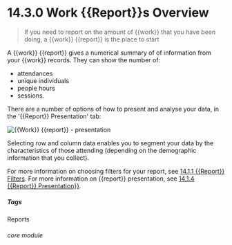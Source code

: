 # 14.3.0 Work {{Report}}s Overview

> If you need to report on the amount of {{work}} that you have been doing, a {{work}} {{report}} is the place to start



A {{work}} {{report}} gives a numerical summary of of information from your {{work}} records. They can show the number of:
- attendances
- unique individuals
- people hours
- sessions.

There are a number of options of how to present and analyse your data, in the '{{Report}} Presentation' tab:

![{{Work}} {{report}} - presentation](13.3.0a.png)

Selecting row and column data enables you to segment your data by the characteristics of those attending (depending on the demographic information that you collect).

For more information on choosing filters for your report, see [14.1.1 {{Report}} Filters](/help/index/p/14.1.1).
For more information on {{report}} presentation, see [14.1.4 {{Report}} Presentation}}](/help/index/p/14.1.4).


##### Tags
Reports

###### core module


